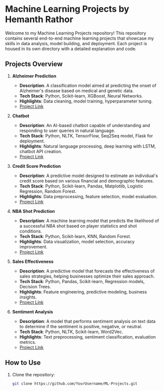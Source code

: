 # Machine Learning Projects by Hemanth Rathor

Welcome to my Machine Learning Projects repository! This repository contains several end-to-end machine learning projects that showcase my skills in data analysis, model building, and deployment. Each project is housed in its own directory with a detailed explanation and code.

## Projects Overview

1. **Alzheimer Prediction**
   - **Description**: A classification model aimed at predicting the onset of Alzheimer's disease based on medical and genetic data.
   - **Tech Stack**: Python, Scikit-learn, XGBoost, Neural Networks.
   - **Highlights**: Data cleaning, model training, hyperparameter tuning.
   - [Project Link](./Alzheimer-Prediction)

2. **Chatbot**
   - **Description**: An AI-based chatbot capable of understanding and responding to user queries in natural language.
   - **Tech Stack**: Python, NLTK, TensorFlow, Seq2Seq model, Flask for deployment.
   - **Highlights**: Natural language processing, deep learning with LSTM, chatbot API creation.
   - [Project Link](./Chatbot)

3. **Credit Score Prediction**
   - **Description**: A predictive model designed to estimate an individual's credit score based on various financial and demographic features.
   - **Tech Stack**: Python, Scikit-learn, Pandas, Matplotlib, Logistic Regression, Random Forest.
   - **Highlights**: Data preprocessing, feature selection, model evaluation.
   - [Project Link](./Credit-Score-Prediction)

4. **NBA Shot Prediction**
   - **Description**: A machine learning model that predicts the likelihood of a successful NBA shot based on player statistics and shot conditions.
   - **Tech Stack**: Python, Scikit-learn, KNN, Random Forest.
   - **Highlights**: Data visualization, model selection, accuracy improvement.
   - [Project Link](./NBA-Shot-Prediction)

5. **Sales Effectiveness**
   - **Description**: A predictive model that forecasts the effectiveness of sales strategies, helping businesses optimize their sales approach.
   - **Tech Stack**: Python, Pandas, Scikit-learn, Regression models, Decision Trees.
   - **Highlights**: Feature engineering, predictive modeling, business insights.
   - [Project Link](./Sales-Effectiveness)

6. **Sentiment Analysis**
   - **Description**: A model that performs sentiment analysis on text data to determine if the sentiment is positive, negative, or neutral.
   - **Tech Stack**: Python, NLTK, Scikit-learn, Word2Vec.
   - **Highlights**: Text preprocessing, sentiment classification, evaluation metrics.
   - [Project Link](./Sentiment-Analysis)

## How to Use

1. Clone the repository:
   ```bash
   git clone https://github.com/YourUsername/ML-Projects.git
